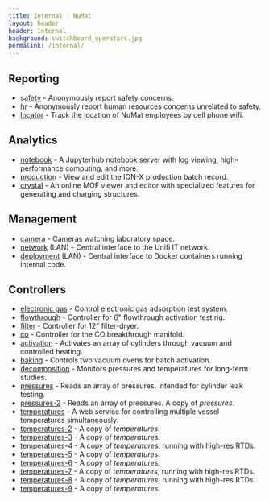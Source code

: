```yaml
---
title: Internal | NuMat
layout: header
header: Internal
background: switchboard_operators.jpg
permalink: /internal/
---
```


## Reporting

 * [safety](/safety) - Anonymously report safety concerns.
 * [hr](/hr) - Anonymously report human resources concerns unrelated to safety.
 * [locator](/locator) - Track the location of NuMat employees by cell phone wifi.

## Analytics

 * [notebook](/notebook) - A Jupyterhub notebook server with log viewing, high-performance computing, and more.
 * [production](/production) - View and edit the ION-X production batch record.
 * [crystal](/crystal) - An online MOF viewer and editor with specialized features for generating and charging structures.

## Management

 * [camera](/camera) - Cameras watching laboratory space.
 * [network](/network) (LAN) - Central interface to the Unifi IT network.
 * [deployment](/deployment) (LAN) - Central interface to Docker containers running internal code.

## Controllers

 * [electronic gas](/electronic-gas) - Control electronic gas adsorption test system.
 * [flowthrough](/flowthrough) - Controller for 6" flowthrough activation test rig.
 * [filter](/filter) - Controller for 12" filter-dryer.
 * [co](/co) - Controller for the CO breakthrough manifold.
 * [activation](/activation) - Activates an array of cylinders through vacuum and controlled heating.
 * [baking](/baking) - Controls two vacuum ovens for batch activation.
 * [decomposition](/decomposition) - Monitors pressures and temperatures for long-term studies.
 * [pressures](/pressures) - Reads an array of pressures. Intended for cylinder leak testing.
 * [pressures-2](/pressures-2) - Reads an array of pressures. A copy of *pressures*.
 * [temperatures](/temperatures) - A web service for controlling multiple vessel temperatures simultaneously.
 * [temperatures-2](/temperatures-2) - A copy of *temperatures*.
 * [temperatures-3](/temperatures-3) - A copy of *temperatures*.
 * [temperatures-4](/temperatures-4) - A copy of *temperatures*, running with high-res RTDs.
 * [temperatures-5](/temperatures-5) - A copy of *temperatures*.
 * [temperatures-6](/temperatures-6) - A copy of *temperatures*.
 * [temperatures-7](/temperatures-7) - A copy of *temperatures*, running with high-res RTDs.
 * [temperatures-8](/temperatures-8) - A copy of *temperatures*, running with high-res RTDs.
 * [temperatures-9](/temperatures-9) - A copy of *temperatures*.

